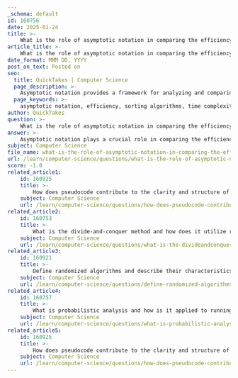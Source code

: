 ```yaml
---
_schema: default
id: 160756
date: 2025-01-24
title: >-
    What is the role of asymptotic notation in comparing the efficiency of sorting algorithms?
article_title: >-
    What is the role of asymptotic notation in comparing the efficiency of sorting algorithms?
date_format: MMM DD, YYYY
post_on_text: Posted on
seo:
  title: QuickTakes | Computer Science
  page_description: >-
    Asymptotic notation provides a framework for analyzing and comparing the efficiency of sorting algorithms by expressing their time complexities, facilitating performance predictions, and enabling developers to make informed choices based on input size.
  page_keywords: >-
    asymptotic notation, efficiency, sorting algorithms, time complexity, Big-O, Big-Theta, Big-Omega, growth rate, performance prediction, recursive algorithms, MergeSort, QuickSort, efficiency measurement, data processing, input size
author: QuickTakes
question: >-
    What is the role of asymptotic notation in comparing the efficiency of sorting algorithms?
answer: >-
    Asymptotic notation plays a crucial role in comparing the efficiency of sorting algorithms by providing a framework to analyze and express their time complexity in relation to the size of the input data. Here are the key aspects of how asymptotic notation contributes to this analysis:\n\n1. **Growth Rate Comparison**: Asymptotic notation, including Big-O, Big-Theta ($\Theta$), and Big-Omega ($\Omega$), allows for the classification of algorithms based on their growth rates as the input size approaches infinity. This means that when comparing sorting algorithms, one can determine which algorithm will perform better as the size of the dataset increases, without being influenced by constant factors or lower-order terms that may vary based on implementation or hardware.\n\n2. **Abstracting Implementation Details**: By focusing on the asymptotic behavior of algorithms, developers can compare their efficiency in a more abstract manner. This is particularly useful when evaluating algorithms that may have different performance characteristics on small datasets but diverge significantly as the dataset grows larger. For example, an algorithm with a time complexity of $O(n^2)$ may perform adequately for small arrays but become impractical for larger arrays compared to an algorithm with a time complexity of $O(n \log n)$.\n\n3. **Predicting Performance**: Asymptotic analysis helps in predicting how algorithms will behave under different conditions. For instance, when sorting algorithms like QuickSort and MergeSort are analyzed, their average and worst-case time complexities can be expressed using asymptotic notation. This allows developers to make informed decisions about which algorithm to use based on the expected size and nature of the input data.\n\n4. **Recurrence Relations**: For recursive sorting algorithms, asymptotic notation can be used in conjunction with recurrence relations to express and analyze their running time. For example, the running time of MergeSort can be expressed as a recurrence relation, which can then be solved to determine its time complexity, typically $O(n \log n)$.\n\n5. **Efficiency Measurement**: Understanding the efficiency of sorting algorithms through asymptotic notation is essential for ensuring that they can handle large datasets without significant delays or resource consumption. This is particularly important in applications where performance is critical, such as real-time systems or large-scale data processing.\n\nIn summary, asymptotic notation is fundamental in comparing the efficiency of sorting algorithms by providing a clear, standardized way to express and analyze their time complexities, enabling developers to make better choices based on the expected performance as input sizes grow.
subject: Computer Science
file_name: what-is-the-role-of-asymptotic-notation-in-comparing-the-efficiency-of-sorting-algorithms.md
url: /learn/computer-science/questions/what-is-the-role-of-asymptotic-notation-in-comparing-the-efficiency-of-sorting-algorithms
score: -1.0
related_article1:
    id: 160925
    title: >-
        How does pseudocode contribute to the clarity and structure of algorithm design?
    subject: Computer Science
    url: /learn/computer-science/questions/how-does-pseudocode-contribute-to-the-clarity-and-structure-of-algorithm-design
related_article2:
    id: 160753
    title: >-
        What is the divide-and-conquer method and how does it utilize recursive techniques?
    subject: Computer Science
    url: /learn/computer-science/questions/what-is-the-divideandconquer-method-and-how-does-it-utilize-recursive-techniques
related_article3:
    id: 160921
    title: >-
        Define randomized algorithms and describe their characteristics.
    subject: Computer Science
    url: /learn/computer-science/questions/define-randomized-algorithms-and-describe-their-characteristics
related_article4:
    id: 160757
    title: >-
        What is probabilistic analysis and how is it applied to running time with probability distributions?
    subject: Computer Science
    url: /learn/computer-science/questions/what-is-probabilistic-analysis-and-how-is-it-applied-to-running-time-with-probability-distributions
related_article5:
    id: 160925
    title: >-
        How does pseudocode contribute to the clarity and structure of algorithm design?
    subject: Computer Science
    url: /learn/computer-science/questions/how-does-pseudocode-contribute-to-the-clarity-and-structure-of-algorithm-design
---
```


&nbsp;